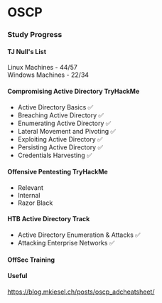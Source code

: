 # OSCP

### Study Progress

#### TJ Null's List
Linux Machines - 44/57  
Windows Machines - 22/34  

#### Compromising Active Directory TryHackMe
* Active Directory Basics ✅
* Breaching Active Directory ✅
* Enumerating Active Directory ✅
* Lateral Movement and Pivoting ✅
* Exploiting Active Directory ✅
* Persisting Active Directory ✅
* Credentials Harvesting ✅

#### Offensive Pentesting TryHackMe
* Relevant
* Internal
* Razor Black

#### HTB Active Directory Track
* Active Directory Enumeration & Attacks ✅
* Attacking Enterprise Networks ✅

#### OffSec Training


#### Useful
https://blog.mkiesel.ch/posts/oscp_adcheatsheet/
